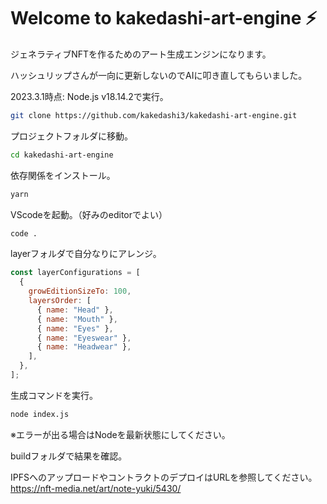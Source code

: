 # Welcome to kakedashi-art-engine ⚡

ジェネラティブNFTを作るためのアート生成エンジンになります。

ハッシュリップさんが一向に更新しないのでAIに叩き直してもらいました。

2023.3.1時点:
Node.js v18.14.2で実行。

```sh
git clone https://github.com/kakedashi3/kakedashi-art-engine.git
```

プロジェクトフォルダに移動。

```sh
cd kakedashi-art-engine
```

依存関係をインストール。

```sh
yarn
```


VScodeを起動。（好みのeditorでよい）
```sh
code .
```

layerフォルダで自分なりにアレンジ。

```js
const layerConfigurations = [
  {
    growEditionSizeTo: 100,
    layersOrder: [
      { name: "Head" },
      { name: "Mouth" },
      { name: "Eyes" },
      { name: "Eyeswear" },
      { name: "Headwear" },
    ],
  },
];
```

生成コマンドを実行。

```sh
node index.js
```

※エラーが出る場合はNodeを最新状態にしてください。

buildフォルダで結果を確認。

IPFSへのアップロードやコントラクトのデプロイはURLを参照してください。
https://nft-media.net/art/note-yuki/5430/
